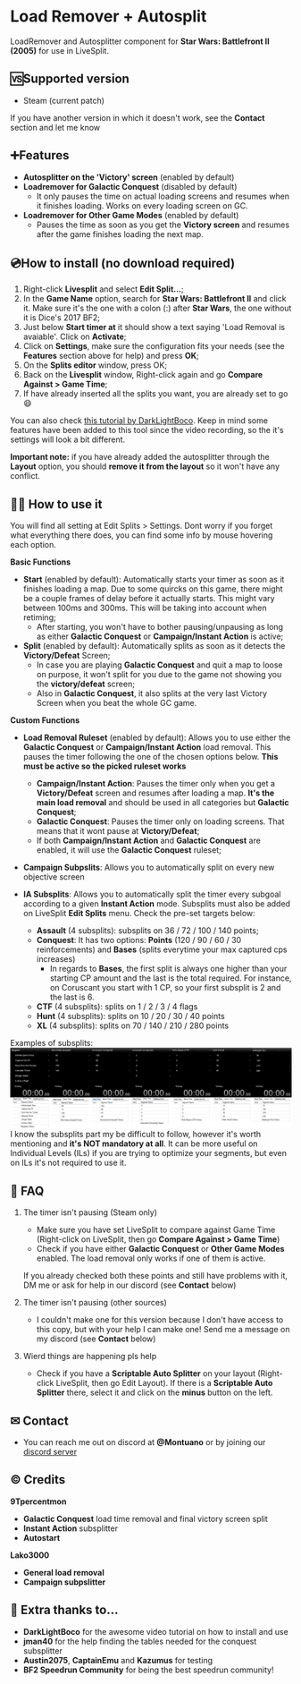 # Load Remover + Autosplit

LoadRemover and Autosplitter component for **Star Wars: Battlefront II (2005)** for use in LiveSplit.

## 🆚Supported version
- Steam (current patch)

If you have another version in which it doesn't work, see the **Contact** section and let me know

## ➕Features
- **Autosplitter on the 'Victory' screen** (enabled by default)
- **Loadremover for Galactic Conquest** (disabled by default)
  - It only pauses the time on actual loading screens and resumes when it finishes loading. Works on every loading screen on GC.
- **Loadremover for Other Game Modes** (enabled by default)
  - Pauses the time as soon as you get the **Victory screen** and resumes after the game finishes loading the next map.  

## 💿How to install (no download required)
1. Right-click **Livesplit** and select **Edit Split...**;
2. In the **Game Name** option, search for **Star Wars: Battlefront II** and click it. Make sure it's the one with a colon (:) after **Star Wars**, the one without it is Dice's 2017 BF2;
3. Just below **Start timer at** it should show a text saying 'Load Removal is avaiable'. Click on **Activate**;
4. Click on **Settings**, make sure the configuration fits your needs (see the **Features** section above for help) and press **OK**;
5. On the **Splits editor** window, press OK;
6. Back on the **Livesplit** window, Right-click again and go **Compare Against > Game Time**;
7. If have already inserted all the splits you want, you are already set to go 😄

You can also check [this tutorial by DarkLightBoco](https://www.youtube.com/watch?v=usko-Cj9yxA). Keep in mind some features have been added to this tool since the video recording, so the it's settings will look a bit different.

**Important note:** if you have already added the autosplitter through the **Layout** option, you should **remove it from the layout** so it won't have any conflict.

## 👨‍🏫 How to use it

You will find all setting at Edit Splits > Settings. Dont worry if you forget what everything there does, you can find some info by mouse hovering each option.

**Basic Functions**
- **Start** (enabled by default): Automatically starts your timer as soon as it finishes loading a map. Due to some quircks on this game, there might be a couple frames of delay before it actually starts. This might vary between 100ms and 300ms. This will be taking into account when retiming;
  - After starting, you won't have to bother pausing/unpausing as long as either **Galactic Conquest** or **Campaign/Instant Action** is active; 
- **Split** (enabled by default): Automatically splits as soon as it detects the **Victory/Defeat** Screen; 
  - In case you are playing **Galactic Conquest** and quit a map to loose on purpose, it won't split for you due to the game not showing you the **victory/defeat** screen;
  - Also in **Galactic Conquest**, it also splits at the very last Victory Screen when you beat the whole GC game.

**Custom Functions**
- **Load Removal Ruleset** (enabled by default): Allows you to use either the **Galactic Conquest** or **Campaign/Instant Action** load removal. This pauses the timer following the one of the chosen options below. **This must be active so the picked ruleset works**
  - **Campaign/Instant Action**: Pauses the timer only when you get a **Victory/Defeat** screen and resumes after loading a map. **It's the main load removal** and should be used in all categories but **Galactic Conquest**;
  - **Galactic Conquest**: Pauses the timer only on loading screens. That means that it wont pause at **Victory/Defeat**;
  - If both **Campaign/Instant Action** and **Galactic Conquest** are enabled, it will use the **Galactic Conquest** ruleset;
 
- **Campaign Subpslits**: Allows you to automatically split on every new objective screen

- **IA Subsplits**: Allows you to automatically split the timer every subgoal according to a given **Instant Action** mode. Subsplits must also be added on LiveSplit **Edit Splits** menu. Check the pre-set targets below:
  - **Assault** (4 subsplits): subsplits on 36 / 72 / 100 / 140 points;
  - **Conquest**: It has two options: **Points** (120 / 90 / 60 / 30 reinforcements) and **Bases** (splits everytime your max captured cps increases)
    - In regards to **Bases**, the first split is always one higher than your starting CP amount and the last is the total required. For instance, on Coruscant you start with 1 CP, so your first subsplit is 2 and the last is 6.
  - **CTF** (4 subsplits): splits on 1 / 2 / 3 / 4 flags
  - **Hunt** (4 subsplits): splits on 10 / 20 / 30 / 40 points
  - **XL** (4 subsplits): splits on 70 / 140 / 210 / 280 points

Examples of subsplits:
 ![subsplits examples](https://github.com/9Tpercentmon/swbf2_loadremover/blob/main/github_subsplits.png?raw=true)
I know the subsplits part my be difficult to follow, however it's worth mentioning and **it's NOT mandatory at all**. It can be more useful on Individual Levels (ILs) if you are trying to optimize your segments, but even on ILs it's not required to use it.
  
## 📜 FAQ

1. The timer isn't pausing (Steam only)
    - Make sure you have set LiveSplit to compare against Game Time (Right-click on LiveSplit, then go **Compare Against > Game Time**)
    - Check if you have either **Galactic Conquest** or **Other Game Modes** enabled. The load removal only works if one of them is active.
  
    If you already checked both these points and still have problems with it, DM me or ask for help in our discord (see **Contact** below)
2. The timer isn't pausing (other sources)
    - I couldn't make one for this version because I don't have access to this copy, but with your help I can make one! Send me a message on my discord (see **Contact** below)
    
3. Wierd things are happening pls help
    - Check if you have a **Scriptable Auto Splitter** on your layout (Right-click LiveSplit, then go Edit Layout). If there is a **Scriptable Auto Splitter** there, select it and click on the **minus** button on the left.
  
## ✉ Contact
- You can reach me out on discord at **@Montuano** or by joining our [discord server](https://discord.gg/f8mHxWb) 

## © Credits

**9Tpercentmon**
- **Galactic Conquest** load time removal and final victory screen split
- **Instant Action** subsplitter
- **Autostart**

**Lako3000**
- **General load removal**
- **Campaign subpslitter**

## 💜 Extra thanks to...
- **DarkLightBoco** for the awesome video tutorial on how to install and use
- **jman40** for the help finding the tables needed for the conquest subsplitter
- **Austin2075**, **CaptainEmu** and **Kazumus** for testing
- **BF2 Speedrun Community** for being the best speedrun community!





